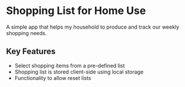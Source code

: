 # Shopping List for Home Use
A simple app that helps my household to produce and track our weekly shopping needs.

## Key Features
* Select shopping items from a pre-defined list
* Shopping list is stored client-side using local storage
* Functionality to allow reset lists
